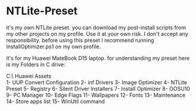# NTLite-Preset
it's my own NTLite preset. you can download my post-install scripts from my other projects on my profile. Use it at your own risk. I don't accept any responsibility. before using this preset I recommend running InstallOptimizer.ps1 on my own profile.

it's for my Huawei MateBook D15 laptop. for understanding my preset here is my Folders in C drive:

C:\ 
    Huawei Assets\
        1- UUP Convert Configuration
        2- inf Drivers
        3- Image Optimizer
        4- NTLite Preset
        5- Registry
        6- Silent Driver Installers
        7- Install Optimizer
        8- OOSU10
        9- PC Manager
        10- Edge Flags
        11- Wallpapers
        12- Fonts
        13- Maintenance
        14- Store apps list
        15- WinUtil command
